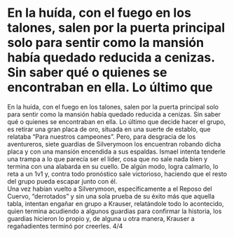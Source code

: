 # En la huída, con el fuego en los talones, salen por la puerta principal solo para sentir como la mansión había quedado reducida a cenizas. Sin saber qué o quienes se encontraban en ella. Lo último que

En la huída, con el fuego en los talones, salen por la puerta principal solo para sentir como la mansión había quedado reducida a cenizas. Sin saber qué o quienes se encontraban en ella. Lo último que decide hacer el grupo, es retirar una gran placa de oro, situada en una suerte de establo, que relataba “Para nuestros campeones”. Pero, para desgracia de los aventureros, siete guardias de Silverymoon los encuentran robando dicha placa y con una mansión encendida a sus espaldas. Ismael intenta tenderle una trampa a lo que parecía ser el líder, cosa que no sale nada bien y termina con una alabarda en su cuello. De algún modo, logra calmarlo, lo reta a un 1v1 y, contra todo pronóstico sale victorioso, haciendo que el resto del grupo pueda escapar junto con él.  
Una vez habían vuelto a Silverymoon, específicamente a el Reposo del Cuervo, “derrotados” y sin una sola prueba de su éxito más que aquella tabla, intentan engañar en grupo a Krauser, relatándole todo lo acontecido, quien termina acudiendo a algunos guardias para confirmar la historia, los guardias hicieron lo propio y, de alguna u otra manera, Krauser a regañadientes terminó por creerles. 4/4

